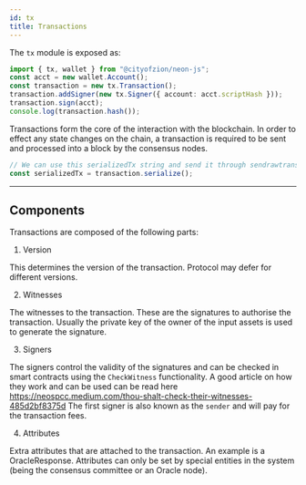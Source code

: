 ```yaml
---
id: tx
title: Transactions
---
```


The `tx` module is exposed as:

```ts
import { tx, wallet } from "@cityofzion/neon-js";
const acct = new wallet.Account();
const transaction = new tx.Transaction();
transaction.addSigner(new tx.Signer({ account: acct.scriptHash }));
transaction.sign(acct);
console.log(transaction.hash());
```

Transactions form the core of the interaction with the blockchain. In order to
effect any state changes on the chain, a transaction is required to be sent and
processed into a block by the consensus nodes.

```js
// We can use this serializedTx string and send it through sendrawtransaction RPC call.
const serializedTx = transaction.serialize();
```
---

## Components

Transactions are composed of the following parts:

1. Version

This determines the version of the transaction. Protocol may defer for different
versions.

2. Witnesses

The witnesses to the transaction. These are the signatures to authorise the
transaction. Usually the private key of the owner of the input assets is used to
generate the signature.

3. Signers

The signers control the validity of the signatures and can be checked in smart contracts using the `CheckWitness`
functionality. A good article on how they work and can be used can be read here https://neospcc.medium.com/thou-shalt-check-their-witnesses-485d2bf8375d
The first signer is also known as the `sender` and will pay for the transaction fees.

4. Attributes

Extra attributes that are attached to the transaction. An example is a OracleResponse.
Attributes can only be set by special entities in the system (being the consensus committee or an Oracle node).
